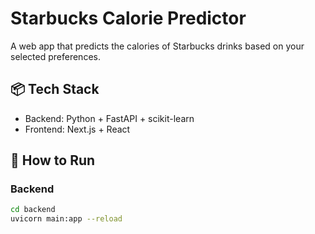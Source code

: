 # Starbucks Calorie Predictor

A web app that predicts the calories of Starbucks drinks based on your selected preferences.

## 📦 Tech Stack
- Backend: Python + FastAPI + scikit-learn
- Frontend: Next.js + React

## 🚀 How to Run

### Backend
```bash
cd backend
uvicorn main:app --reload
